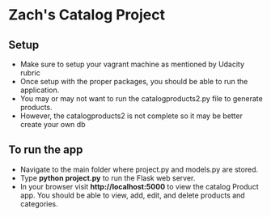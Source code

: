 
# Zach's Catalog Project

## Setup
- Make sure to setup your vagrant machine as mentioned by Udacity rubric
- Once setup with the proper packages, you should be able to run the application.
- You may or may not want to run the catalogproducts2.py file to generate products. 
- However, the catalogproducts2 is not complete so it may be better create your own db

## To run the app
- Navigate to the main folder where project.py and models.py are stored.
- Type **python project.py** to run the Flask web server. 
- In your browser visit **http://localhost:5000** to view the catalog Product app.  You should be able to view, add, edit, and delete products and categories.
